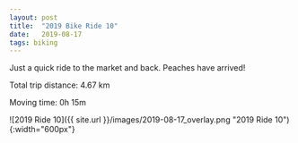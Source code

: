 ```yaml
---
layout: post
title:  "2019 Bike Ride 10"
date:   2019-08-17
tags: biking
---
```


Just a quick ride to the market and back. Peaches have arrived!

Total trip distance: 4.67 km

Moving time: 0h 15m

![2019 Ride 10]({{ site.url }}/images/2019-08-17_overlay.png "2019 Ride 10"){:width="600px"}